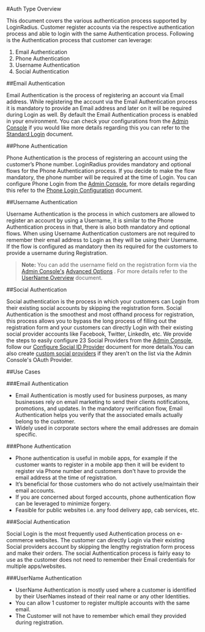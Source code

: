 #Auth Type Overview

This document covers the various authentication process supported by LoginRadius. Customer register accounts via the respective authentication process and able to login with the same Authentication process. Following is the Authentication process that customer can leverage:

1. Email Authentication
2. Phone Authentication
3. Username Authentication
4. Social Authentication

##Email Authentication

Email Authentication is the process of registering an account via Email address. While registering the account via the Email Authentication process it is mandatory to provide an Email address and later on it will be required during Login as well. By default the Email Authentication process is enabled in your environment. You can check your configurations from the [Admin Console](https://adminconsole.loginradius.com/platform-configuration/authentication-configuration/standard-login/data-schema) if you would like more details regarding this you can refer to the [Standard Login](https://www.loginradius.com/legacy/docs/api/v2/dashboard/platform-configuration/standard-login#standardfieldsbasic1) document.

##Phone Authentication 

Phone Authentication is the process of registering an account using the customer’s Phone number. LoginRadius provides mandatory and optional flows for the Phone Authentication process. If you decide to make the flow mandatory, the phone number will be required at the time of Login. You can configure Phone Login from the [Admin Console](https://adminconsole.loginradius.com/platform-configuration/authentication-configuration/phone-login/otp-settings), for more details regarding this refer to the [Phone Login Configuration](https://www.loginradius.com/legacy/docs/api/v2/admin-console/platform-configuration/phone-login-configuration/#phone-login-configuration) document.

##Username Authentication

Username Authentication is the process in which customers are allowed to register an account by using a Username, it is similar to the Phone Authentication process in that, there is also both mandatory and optional flows. When using Username Authentication customers are not required to remember their email address to Login as they will be using their Username. If the flow is configured as mandatory then its required for the customers to provide a username during Registration. 

>**Note:** You can add the username field on the registration form via the  [Admin Console's](https://adminconsole.loginradius.com/platform-configuration/authentication-configuration/standard-login/data-schema)  [Advanced Options](https://www.loginradius.com/legacy/docs/api/v2/dashboard/platform-configuration/standard-login#advancedconfiguration7) . For more details refer to the [UserName Overview](https://www.loginradius.com/legacy/docs/api/v2/customer-identity-api/overview#usernamelogin3) document.

##Social Authentication

Social authentication is the process in which your customers can Login from their existing social accounts by skipping the registration form. Social Authentication is the smoothest and most offhand process for registration, this process allows you to bypass the long process of filling out the registration form and your customers can directly Login with their existing social provider accounts like Facebook, Twitter, LinkedIn, etc. We provide the steps to easily configure 23 Social Providers from the [Admin Console](https://adminconsole.loginradius.com/platform-configuration/authentication-configuration/social-login/social-providers), follow our [Configure Social ID Provider](https://www.loginradius.com/legacy/docs/api/v2/dashboard/social-provider/configure-social-apps) document for more details.You can also create [custom social providers](https://adminconsole.loginradius.com/platform-configuration/authentication-configuration/custom-idps/oauth-provider) if they aren't on the list via the Admin Console's OAuth Provider.

##Use Cases

###Email Authentication

* Email Authentication is mostly used for business purposes, as many businesses rely on email marketing to send their clients notifications, promotions, and updates. In the mandatory verification flow, Email Authentication helps you verify that the associated emails actually belong to the customer. 
* Widely used in corporate sectors where the email addresses are domain specific.

###Phone Authentication 

* Phone authentication is useful in mobile apps, for example if the customer wants to register in a mobile app then it will be evident to register via Phone number and customers don't have to provide the email address at the time of registration.
* It’s beneficial for those customers who do not actively use/maintain their email accounts.
* If you are concerned about forged accounts, phone authentication flow can be leveraged to minimize forgery.
* Feasible for public websites i.e. any food delivery app, cab services, etc.

###Social Authentication

Social Login is the most frequently used Authentication process on e-commerce websites.   The customer can directly Login via their existing Social providers account by skipping the lengthy registration form process and make their orders. The social Authentication process is fairly easy to use as the customer does not need to remember their Email credentials for multiple apps/websites.

###UserName Authentication

* UserName Authentication is mostly used where a customer is identified by their UserNames instead of their real name or any other Identities.
* You can allow 1 customer to register multiple accounts with the same email.
* The Customer will not have to remember which email they provided during registration.



